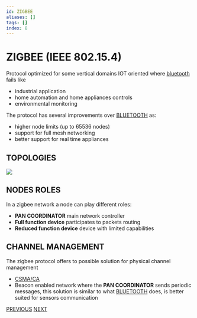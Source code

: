 ```yaml
---
id: ZIGBEE
aliases: []
tags: []
index: 8
---
```


# ZIGBEE (IEEE 802.15.4)

Protocol optimized for some vertical domains IOT oriented where [bluetooth](BLUETOOTH.md) fails like

- industrial application
- home automation and home appliances controls
- environmental monitoring

The protocol has several improvements over [BLUETOOTH](BLUETOOTH.md) as:

- higher node limits (up to 65536 nodes)
- support for full mesh networking
- better support for real time appliances

## TOPOLOGIES

![](mobile_systems/Pasted%20image%2020240321144834.png)

## NODES ROLES

In a zigbee network a node can play different roles:

- **PAN COORDINATOR** main network controller
- **Full function device** participates to packets routing
- **Reduced function device** device with limited capabilities

## CHANNEL MANAGEMENT

The zigbee protocol offers to possible solution for physical channel management

- [CSMA/CA](CSMA.md#CSMA/CA%20VARIANT)
- Beacon enabled network where the **PAN COORDINATOR** sends periodic messages, this solution is similar to what [BLUETOOTH](BLUETOOTH.md) does, is better suited for sensors communication

[PREVIOUS](pages/wireless/BLUETOOTH.md) [NEXT](manets/MANETS.md)
